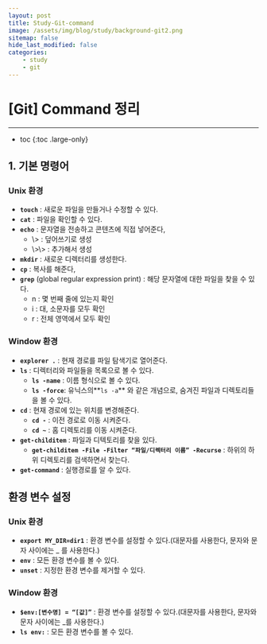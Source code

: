 ```yaml
---
layout: post
title: Study-Git-command
image: /assets/img/blog/study/background-git2.png
sitemap: false
hide_last_modified: false
categories: 
    - study
    - git
---
```


# [Git] Command 정리

---
* toc
{:toc .large-only}

## 1. 기본 명령어

### Unix 환경

- **`touch`** : 새로운 파일을 만들거나 수정할 수 있다.
- **`cat`** : 파일을 확인할 수 있다.
- **`echo`** :  문자열을 전송하고 콘텐츠에 직접 넣어준다,
    - \\>  : 덮어쓰기로 생성
    - \\>\\> :  추가해서 생성
- **`mkdir`** : 새로운 디렉터리를 생성한다.
- **`cp`** : 복사를 해준다,
- **`grep`** (global regular expression print)  : 해당 문자열에 대한 파일을 찾을 수 있다.
    - n : 몇 번째 줄에 있는지 확인
    - i : 대, 소문자를 모두 확인
    - r : 전체 영역에서 모두 확인

### Window 환경

- **`explorer .`** : 현재 경로를 파일 탐색기로 열어준다.
- **`ls`** : 디렉터리와 파일들을 목록으로 볼 수 있다.
    - **`ls -name`** : 이름 형식으로 볼 수 있다.
    - **`ls -force`**: 유닉스의**`ls -a`** 와 같은 개념으로, 숨겨진 파일과 디렉토리들을 볼 수 있다.
- **`cd`** :  현재 경로에 있는 위치를 변경해준다.
    - **`cd -`** : 이전 경로로 이동 시켜준다.
    - **`cd ~`** : 홈 디렉토리를 이동 시켜준다.
- **`get-childitem`** : 파일과 디텍토리를 찾을 있다.
    - **`get-childitem -File -Filter “파일/디렉터리 이름” -Recurse`** : 하위의 하위 디렉토리를 검색하면서 찾는다.
- **`get-command`** : 실행경로를 알 수 있다.

## 환경 변수 설정

### Unix 환경

- **`export MY_DIR=dir1`** : 환경 변수를 설정할 수 있다.(대문자를 사용한다, 문자와 문자 사이에는 _ 를 사용한다.)
- **`env`** : 모든 환경 변수를 볼 수 있다.
- **`unset`** : 지정한 환경 변수를 제거할 수 있다.

### Window 환경

- **`$env:[변수명] = “[값]”`** : 환경 변수를 설정할 수 있다.(대문자를 사용한다, 문자와 문자 사이에는 _를 사용한다.)
- **`ls env:`** : 모든 환경 변수를 볼 수 있다.